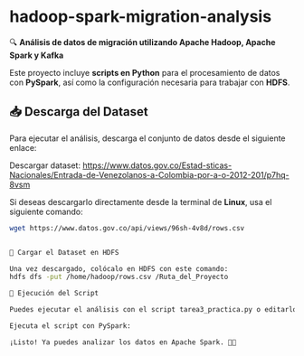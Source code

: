 # hadoop-spark-migration-analysis

🔍 **Análisis de datos de migración utilizando Apache Hadoop, Apache Spark y Kafka**  

Este proyecto incluye **scripts en Python** para el procesamiento de datos con **PySpark**, así como la configuración necesaria para trabajar con **HDFS**.  

## 📥 Descarga del Dataset

Para ejecutar el análisis, descarga el conjunto de datos desde el siguiente enlace:  

Descargar dataset: https://www.datos.gov.co/Estad-sticas-Nacionales/Entrada-de-Venezolanos-a-Colombia-por-a-o-2012-201/p7hq-8vsm 

Si deseas descargarlo directamente desde la terminal de **Linux**, usa el siguiente comando:  

```bash
wget https://www.datos.gov.co/api/views/96sh-4v8d/rows.csv


📂 Cargar el Dataset en HDFS

Una vez descargado, colócalo en HDFS con este comando:
hdfs dfs -put /home/hadoop/rows.csv /Ruta_del_Proyecto

🚀 Ejecución del Script

Puedes ejecutar el análisis con el script tarea3_practica.py o editarlo si prefieres.

Ejecuta el script con PySpark:

¡Listo! Ya puedes analizar los datos en Apache Spark. 🚀🔥

